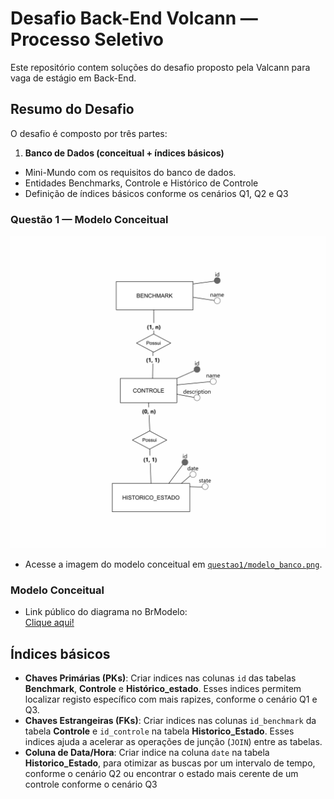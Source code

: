 # Desafio Back-End Volcann — Processo Seletivo
Este repositório contem soluções do desafio proposto pela Valcann para vaga de estágio em Back-End.

## Resumo do Desafio
O desafio é composto por três partes:

1. **Banco de Dados (conceitual + índices básicos)**
- Mini-Mundo com os requisitos do banco de dados.
- Entidades Benchmarks, Controle e Histórico de Controle
- Definição de índices básicos conforme os cenários Q1, Q2 e Q3

### Questão 1 — Modelo Conceitual
![Banco de Dados MER - Benchmark](questao1/modelo_banco.png)

- Acesse a imagem do modelo conceitual em [`questao1/modelo_banco.png`](questao1/modelo_banco.png).
### Modelo Conceitual
- Link público do diagrama no BrModelo:  
  [Clique aqui!](https://app.brmodeloweb.com/#!/publicview/68bc20e90ec1bb87cf05d)

## Índices básicos
- **Chaves Primárias (PKs)**: Criar indices nas colunas `id` das tabelas **Benchmark**, **Controle** e **Histórico_estado**. Esses indices permitem localizar registo específico com mais rapizes, conforme o cenário Q1 e Q3.
- **Chaves Estrangeiras (FKs)**: Criar indices nas colunas `id_benchmark` da tabela **Controle** e `id_controle` na tabela **Historico_Estado**. Esses indices ajuda a acelerar as operações de junção (`JOIN`) entre as tabelas.
- **Coluna de Data/Hora**: Criar indice na coluna `date` na tabela **Historico_Estado**, para otimizar as buscas por um intervalo de tempo, conforme o cenário Q2 ou encontrar o estado mais cerente de um controle conforme o cenário Q3